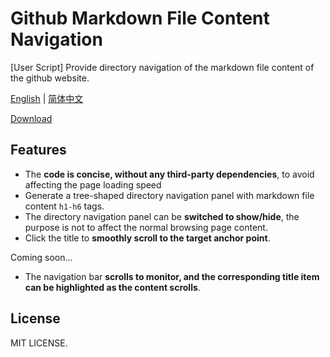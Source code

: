 # Github Markdown File Content Navigation

[User Script] Provide directory navigation of the markdown file content of the github website.

[English](./README.md) | [简体中文](./README.zh-CN.md)

[Download](https://greasyfork.org/zh-CN/scripts/417038-github-markdown-file-content-navigation)

## Features

-   The **code is concise, without any third-party dependencies**, to avoid affecting the page loading speed
-   Generate a tree-shaped directory navigation panel with markdown file content `h1-h6` tags.
-   The directory navigation panel can be **switched to show/hide**, the purpose is not to affect the normal browsing page content.
-   Click the title to **smoothly scroll to the target anchor point**.

Coming soon...

-   The navigation bar **scrolls to monitor, and the corresponding title item can be highlighted as the content scrolls**.

## License

MIT LICENSE.
